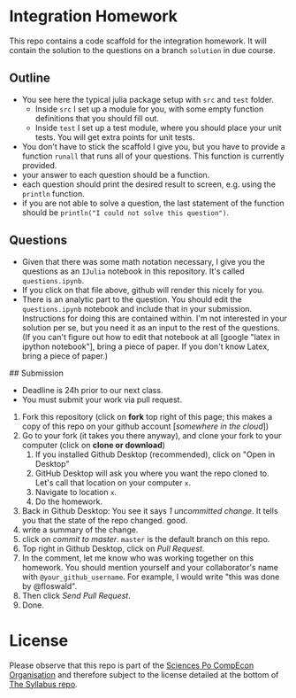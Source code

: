 
# Integration Homework

This repo contains a code scaffold for the integration homework. It will contain the solution to the questions on a branch `solution` in due course.

## Outline

* You see here the typical julia package setup with `src` and `test` folder. 
	* Inside `src` I set up a module for you, with some empty function definitions that you should fill out. 
	* Inside `test` I set up a test module, where you should place your unit tests. You will get extra points for unit tests.
* You don't have to stick the scaffold I give you, but you have to provide a function `runall` that runs all of your questions. This function is currently provided.
* your answer to each question should be a function.
* each question should print the desired result to screen, e.g. using the `println` function.
* if you are not able to solve a question, the last statement of the function should be `println("I could not solve this question")`.

## Questions

* Given that there was some math notation necessary, I give you the questions as an `IJulia` notebook in this repository. It's called `questions.ipynb`.
* If you click on that file above, github will render this nicely for you.
* There is an analytic part to the question. You should edit the `questions.ipynb` notebook and include that in your submission. Instructions for doing this are contained within. I'm not interested in your solution per se, but you need it as an input to the rest of the questions. (If you can't figure out how to edit that notebook at all [google "latex in ipython notebook"], bring a piece of paper. If you don't know Latex, bring a piece of paper.)

## Submission

* Deadline is 24h prior to our next class.
* You must submit your work via pull request.  

1. Fork this repository (click on **fork** top right of this page; this makes a copy of this repo on your github account [*somewhere in the cloud*])
1. Go to your fork (it takes you there anyway), and clone your fork to your computer (click on **clone or download**)
	1. If you installed Github Desktop (recommended), click on "Open in Desktop"
	1. GitHub Desktop will ask you where you want the repo cloned to. Let's call that location on your computer `x`.
	1. Navigate to location `x`.
	1. Do the homework.
1. Back in Github Desktop: You see it says *1 uncommitted change*. It tells you that the state of the repo changed. good.
1. write a summary of the change. 
1. click on *commit to master*. `master` is the default branch on this repo.
1. Top right in Github Desktop, click on *Pull Request*.
1. In the comment, let me know who was working together on this homework. You should mention yourself and your collaborator's name with `@your_github_username`. For example, I would write "this was done by @floswald".
1. Then click *Send Pull Request*.
1. Done.


# License

Please observe that this repo is part of the [Sciences Po CompEcon Organisation](https://github.com/ScPo-CompEcon) and therefore subject to the license detailed at the bottom of [The Syllabus repo](https://github.com/ScPo-CompEcon/Syllabus).
